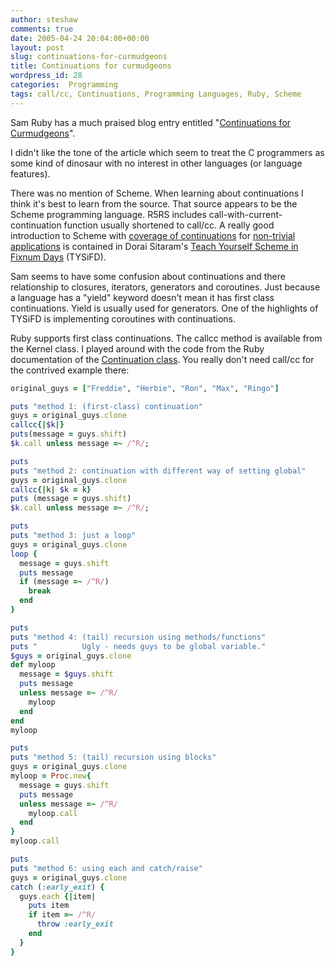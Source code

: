 ```yaml
---
author: steshaw
comments: true
date: 2005-04-24 20:04:00+00:00
layout: post
slug: continuations-for-curmudgeons
title: Continuations for curmudgeons
wordpress_id: 28
categories:  Programming
tags: call/cc, Continuations, Programming Languages, Ruby, Scheme
---
```


Sam Ruby has a much praised blog entry entitled "[Continuations for Curmudgeons](http://www.intertwingly.net/blog/2005/04/13/Continuations-for-Curmudgeons)".

I didn't like the tone of the article which seem to treat the C programmers as some kind of dinosaur with no interest in other languages (or language features).

There was no mention of Scheme. When learning about continuations I think it's best to learn from the source. That source appears to be the Scheme programming language. R5RS includes call-with-current-continuation function usually shortened to call/cc. A really good introduction to Scheme with [coverage of continuations](http://www.ccs.neu.edu/home/dorai/t-y-scheme/t-y-scheme-Z-H-15.html#node_chap_13) for [non-trivial applications](http://www.ccs.neu.edu/home/dorai/t-y-scheme/t-y-scheme-Z-H-16.html#node_chap_14) is contained in Dorai Sitaram's [Teach Yourself Scheme in Fixnum Days](http://www.ccs.neu.edu/home/dorai/t-y-scheme/t-y-scheme.html) (TYSiFD).

Sam seems to have some confusion about continuations and there relationship to closures, iterators, generators and coroutines. Just because a language has a "yield" keyword doesn't mean it has first class continuations. Yield is usually used for generators. One of the highlights of TYSiFD is implementing coroutines with continuations.

Ruby supports first class continuations. The callcc method is available from the Kernel class. I played around with the code from the Ruby documentation of the [Continuation class](http://www.ruby-doc.org/core/classes/Continuation.html). You really don't need call/cc for the contrived example there:

``` ruby
original_guys = ["Freddie", "Herbie", "Ron", "Max", "Ringo"]

puts "method 1: (first-class) continuation"
guys = original_guys.clone
callcc{|$k|}
puts(message = guys.shift)
$k.call unless message =~ /^R/;

puts
puts "method 2: continuation with different way of setting global"
guys = original_guys.clone
callcc{|k| $k = k}
puts (message = guys.shift)
$k.call unless message =~ /^R/;

puts
puts "method 3: just a loop"
guys = original_guys.clone
loop {
  message = guys.shift
  puts message
  if (message =~ /^R/)
    break
  end
}

puts
puts "method 4: (tail) recursion using methods/functions"
puts "          Ugly - needs guys to be global variable."
$guys = original_guys.clone
def myloop
  message = $guys.shift
  puts message
  unless message =~ /^R/
    myloop
  end
end
myloop

puts
puts "method 5: (tail) recursion using blocks"
guys = original_guys.clone
myloop = Proc.new{
  message = guys.shift
  puts message
  unless message =~ /^R/
    myloop.call
  end
}
myloop.call

puts
puts "method 6: using each and catch/raise"
guys = original_guys.clone
catch (:early_exit) {
  guys.each {|item|
    puts item
    if item =~ /^R/
      throw :early_exit
    end
  }
}
```
